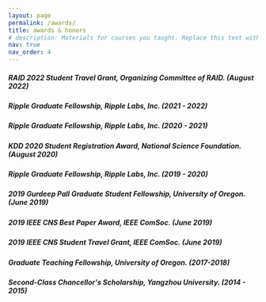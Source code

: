 ```yaml
---
layout: page
permalink: /awards/
title: awards & honors
# description: Materials for courses you taught. Replace this text with your description.
nav: true
nav_order: 4
---
```


##### **RAID 2022 Student Travel Grant**, _Organizing Committee of RAID. (August 2022)_

##### **Ripple Graduate Fellowship**, _Ripple Labs, Inc. (2021 - 2022)_

##### **Ripple Graduate Fellowship**, _Ripple Labs, Inc. (2020 - 2021)_

##### **KDD 2020 Student Registration Award**, _National Science Foundation. (August 2020)_

##### **Ripple Graduate Fellowship**, _Ripple Labs, Inc. (2019 - 2020)_

##### **2019 Gurdeep Pall Graduate Student Fellowship**, _University of Oregon. (June 2019)_

##### **2019 IEEE CNS Best Paper Award**, _IEEE ComSoc. (June 2019)_

##### **2019 IEEE CNS Student Travel Grant**, _IEEE ComSoc. (June 2019)_

##### **Graduate Teaching Fellowship**, _University of Oregon. (2017-2018)_

##### **Second-Class Chancellor's Scholarship**, _Yangzhou University. (2014 - 2015)_
